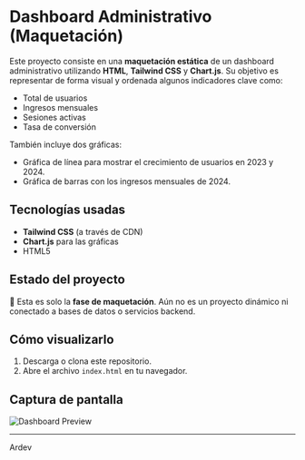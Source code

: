 # Dashboard Administrativo (Maquetación)

Este proyecto consiste en una **maquetación estática** de un dashboard administrativo utilizando **HTML**, **Tailwind CSS** y **Chart.js**. Su objetivo es representar de forma visual y ordenada algunos indicadores clave como:

- Total de usuarios
- Ingresos mensuales
- Sesiones activas
- Tasa de conversión

También incluye dos gráficas:
- Gráfica de línea para mostrar el crecimiento de usuarios en 2023 y 2024.
- Gráfica de barras con los ingresos mensuales de 2024.

## Tecnologías usadas

- **Tailwind CSS** (a través de CDN)
- **Chart.js** para las gráficas
- HTML5

## Estado del proyecto

🔧 Esta es solo la **fase de maquetación**. Aún no es un proyecto dinámico ni conectado a bases de datos o servicios backend.

## Cómo visualizarlo

1. Descarga o clona este repositorio.
2. Abre el archivo `index.html` en tu navegador.

## Captura de pantalla

![Dashboard Preview](./image.png)

---
Ardev
